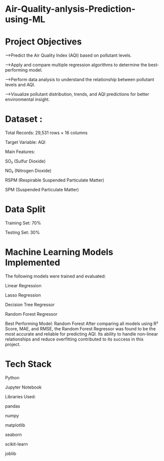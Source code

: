 # Air-Quality-anlysis-Prediction-using-ML
# Project Objectives
-->Predict the Air Quality Index (AQI) based on pollutant levels.

-->Apply and compare multiple regression algorithms to determine the best-performing model.

-->Perform data analysis to understand the relationship between pollutant levels and AQI.

-->Visualize pollutant distribution, trends, and AQI predictions for better environmental insight.

# Dataset :
Total Records: 29,531 rows × 16 columns

Target Variable: AQI

Main Features:

SO₂ (Sulfur Dioxide)

NO₂ (Nitrogen Dioxide)

RSPM (Respirable Suspended Particulate Matter)

SPM (Suspended Particulate Matter)

# Data Split
Training Set: 70%

Testing Set: 30%

 # Machine Learning Models Implemented
The following models were trained and evaluated:

Linear Regression

Lasso Regression

Decision Tree Regressor

Random Forest Regressor  

Best Performing Model: Random Forest
After comparing all models using R² Score, MAE, and RMSE, the Random Forest Regressor was found to be the most accurate and reliable for predicting AQI. Its ability to handle non-linear relationships and reduce overfitting contributed to its success in this project.


# Tech Stack
Python

Jupyter Notebook

Libraries Used:

pandas

numpy

matplotlib

seaborn

scikit-learn

joblib 

